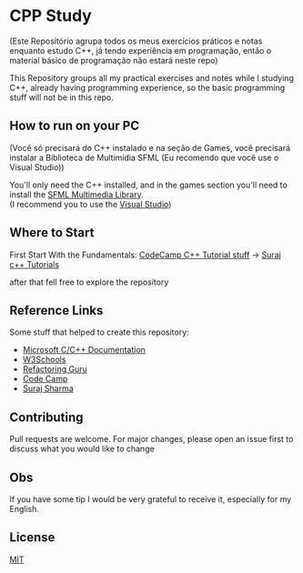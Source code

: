 # CPP Study

(Este Repositório agrupa todos os meus exercícios práticos e notas enquanto estudo C++, já tendo experiência em programação, então o material básico de programação não estará neste repo)

This Repository groups all my practical exercises and notes while I studying C++, already having programming experience, so the basic programming stuff will not be in this repo.

## How to run on your PC

(Você só precisará do C++ instalado e na seção de Games, você precisará instalar a Biblioteca de Multimídia SFML (Eu recomendo que você use o Visual Studio))

You'll only need the C++ installed, and in the games section you'll need to install the [SFML Multimedia Library](https://www.sfml-dev.org/). <br> (I recommend you to use the [Visual Studio](https://docs.microsoft.com/en-us/cpp/build/vscpp-step-0-installation?view=msvc-160))

## Where to Start

First Start With the Fundamentals: [CodeCamp C++ Tutorial stuff](https://github.com/Gabriel-Spinola/CPP-Study/tree/main/CodeCamp) -> [Suraj c++ Tutorials](https://github.com/Gabriel-Spinola/CPP-Study/tree/main/Suraj-Tutorials)

after that fell free to explore the repository

## Reference Links
Some stuff that helped to create this repository:
- [Microsoft C/C++ Documentation](https://docs.microsoft.com/en-us/cpp/?view=msvc-160)
- [W3Schools](https://www.w3schools.com/cpp/default.asp)
- [Refactoring Guru](https://refactoring.guru/)
- [Code Camp](https://www.youtube.com/channel/UC8butISFwT-Wl7EV0hUK0BQ)
- [Suraj Sharma](https://www.youtube.com/channel/UC2i39AOpDSlO1Mrn1jQ8Xkg)

## Contributing
Pull requests are welcome. For major changes, please open an issue first to discuss what you would like to change

## Obs
If you have some tip I would be very grateful to receive it, especially for my English.

## License
[MIT](https://github.com/Gabriel-Spinola/CPP-Study/blob/main/LICENSE)
